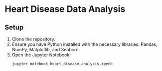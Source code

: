 # Heart Disease Data Analysis

## Setup
1. Clone the repository.
2. Ensure you have Python installed with the necessary libraries: Pandas, NumPy, Matplotlib, and Seaborn.
3. Open the Jupyter Notebook:
   ```bash
   jupyter notebook heart_disease_analysis.ipynb
   
